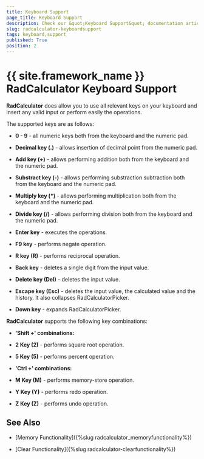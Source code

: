 ```yaml
---
title: Keyboard Support
page_title: Keyboard Support
description: Check our &quot;Keyboard Support&quot; documentation article for the RadCalculator {{ site.framework_name }} control.
slug: radcalculator-keyboardsupport
tags: keyboard,support
published: True
position: 2
---
```


# {{ site.framework_name }} RadCalculator Keyboard Support


__RadCalculator__ does allow you to use all relevant keys on your keyboard and insert any valid input or perform easily the operations.

The supported keys are as follows:



* __0 - 9__ - all numeric keys both from the keyboard and the numeric pad.
			  

* __Decimal key (.)__ - allows insertion of decimal point from the numeric pad.
			  

* __Add key (+)__ - allows performing addition both from the keyboard and the numeric pad.
			  

* __Substract key (-)__ - allows performing substraction subtraction both from the keyboard and the numeric pad.
			  

* __Multiply key (*)__ - allows performing multiplication both from the keyboard and the numeric pad.
			  

* __Divide key (/)__ - allows performing division both from the keyboard and the numeric pad.
			  

* __Enter key__ - executes the operations.
			  

* __F9 key__ - performs negate operation.
			  

* __R key (R)__ - performs reciprocal operation.
			  

* __Back key__ - deletes a single digit from the input value.
			  

* __Delete key (Del)__ - deletes the input value.
			  

* __Escape key (Esc)__ - deletes the input value, the calculated value and the history. It also collapses RadCalculatorPicker.
			  

* __Down key__ - expands RadCalculatorPicker.
			  



__RadCalculator__ supports the following key combinations:

* __'Shift +' combinations:__

* __2 Key (2)__ - performs square root operation.
				  

* __5 Key (5)__ - performs percent operation.
				  

* __'Ctrl +' combinations:__

* __M Key (M)__ - performs memory-store operation.
					  

* __Y Key (Y)__ - performs redo operation.
					  

* __Z Key (Z)__ - performs undo operation.
					  

## See Also

 * [Memory Functionality]({%slug radcalculator_memoryfunctionality%})

 * [Clear Functionality]({%slug radcalculator-clearfunctionality%})
